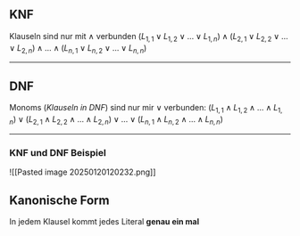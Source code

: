 ## KNF
Klauseln sind nur mit $\land$ verbunden 
 $(L_{1,1} \lor L_{1,2} \lor \dots \lor L_{1,n}) \land (L_{2,1} \lor L_{2,2} \lor \dots \lor L_{2,n}) \land \dots \land (L_{n,1} \lor L_{n,2} \lor \dots \lor L_{n,n})$

---

## DNF
Monoms (*Klauseln in DNF*) sind nur mir $\lor$ verbunden:
$(L_{1,1} \land L_{1,2} \land \dots \land L_{1,n}) \lor (L_{2,1} \land L_{2,2} \land \dots \land L_{2,n}) \lor \dots \lor (L_{n,1} \land L_{n,2} \land \dots \land L_{n,n})$


---
### KNF und DNF Beispiel
![[Pasted image 20250120120232.png]]

## Kanonische Form 
In jedem Klausel kommt jedes Literal **genau ein mal**